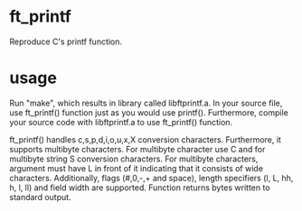 # ft_printf
Reproduce C's printf function.
# usage
Run "make", which results in library called libftprintf.a. In your source file, use ft_printf() function just as you would use printf().
Furthermore, compile your source code with libftprintf.a to use ft_printf() function.

ft_printf() handles c,s,p,d,i,o,u,x,X conversion characters. Furthermore, it supports multibyte characters. For multibyte character
use C and for multibyte string S conversion characters. For multibyte characters, argument must have L in front of it indicating that it consists of wide characters.
Additionally, flags (#,0,-,+ and space), length specifiers (l, L, hh, h, l, ll) and field width are supported.
Function returns bytes written to standard output.
